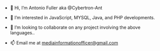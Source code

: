 - 👋 Hi, I’m Antonio Fuller aka @Cybertron-Ant
- 👀 I’m interested in JavaScript, MYSQL, Java, and PHP developments.

- 💞️ I’m looking to collaborate on any project involving the above languages..
- 📫 Email me at mediainformationofficer@gmail.com


